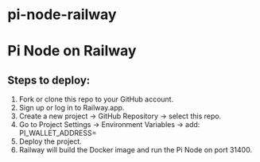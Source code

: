 # pi-node-railway
# Pi Node on Railway

## Steps to deploy:

1. Fork or clone this repo to your GitHub account.
2. Sign up or log in to Railway.app.
3. Create a new project → GitHub Repository → select this repo.
4. Go to Project Settings → Environment Variables → add:
   PI_WALLET_ADDRESS=<your Pi wallet address>
5. Deploy the project.
6. Railway will build the Docker image and run the Pi Node on port 31400.
